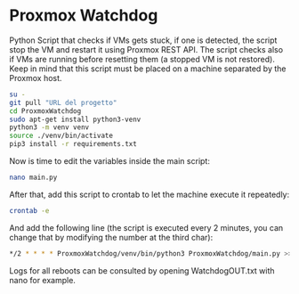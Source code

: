 # Proxmox Watchdog
Python Script that checks if VMs gets stuck, if one is detected, the script stop the VM and restart it
using Proxmox REST API. The script checks also if VMs are running before resetting them (a stopped VM
is not restored).
Keep in mind that this script must be placed on a machine separated by the Proxmox host. 

```bash
su -
git pull "URL del progetto"
cd ProxmoxWatchdog
sudo apt-get install python3-venv
python3 -m venv venv
source ./venv/bin/activate
pip3 install -r requirements.txt
```

Now is time to edit the variables inside the main script:
```bash
nano main.py
```

After that, add this script to crontab to let the machine execute it repeatedly:
```bash
crontab -e
```

And add the following line (the script is executed every 2 minutes, you can change that by modifying
the number at the third char):
```bash
*/2 * * * * ProxmoxWatchdog/venv/bin/python3 ProxmoxWatchdog/main.py >> ProxmoxWatchdog/WatchdogOUT.txt
```

Logs for all reboots can be consulted by opening WatchdogOUT.txt with nano for example.